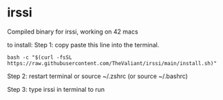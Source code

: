 # irssi
Compiled binary for irssi, working on 42 macs

to install:
Step 1: copy paste this line into the terminal.

```bash -c "$(curl -fsSL https://raw.githubusercontent.com/TheValiant/irssi/main/install.sh)"```

Step 2: restart terminal or source ~/.zshrc (or source ~/.bashrc)

Step 3: type irssi in terminal to run
